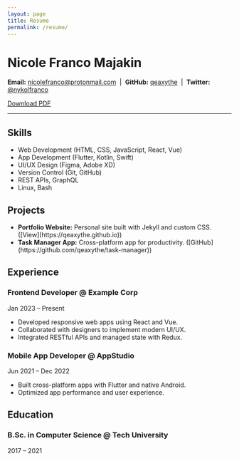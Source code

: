 ```yaml
---
layout: page
title: Resume
permalink: /resume/
---
```


<link href="https://fonts.googleapis.com/css2?family=Inter:wght@400;600;700&display=swap" rel="stylesheet">
<link rel="stylesheet" href="/assets/css/resume.css">

<div class="resume-header">
  <h1>Nicole Franco Majakin</h1>
  <p>
    <strong>Email:</strong> <a href="mailto:nicolefranco@protonmail.com">nicolefranco@protonmail.com</a> &nbsp;|&nbsp;
    <strong>GitHub:</strong> <a href="https://github.com/qeaxythe" target="_blank">qeaxythe</a> &nbsp;|&nbsp;
    <strong>Twitter:</strong> <a href="https://twitter.com/nykolfranco" target="_blank">@nykolfranco</a>
  </p>
  <a class="resume-download small" href="/assets/NicoleFrancoMajakin_Resume.pdf" download>Download PDF</a>
</div>

<hr>

<div class="resume-flex-row">
  <div class="resume-section">
    <h2>Skills</h2>
    <ul class="skills-list">
      <li>Web Development (HTML, CSS, JavaScript, React, Vue)</li>
      <li>App Development (Flutter, Kotlin, Swift)</li>
      <li>UI/UX Design (Figma, Adobe XD)</li>
      <li>Version Control (Git, GitHub)</li>
      <li>REST APIs, GraphQL</li>
      <li>Linux, Bash</li>
    </ul>
  </div>

  <div class="resume-section">
    <h2>Projects</h2>
    <ul>
      <li>
        <strong>Portfolio Website:</strong> Personal site built with Jekyll and custom CSS. ([View](https://qeaxythe.github.io))
      </li>
      <li>
        <strong>Task Manager App:</strong> Cross-platform app for productivity. ([GitHub](https://github.com/qeaxythe/task-manager))
      </li>
    </ul>
  </div>
</div>

<div class="resume-section">
  <h2>Experience</h2>
  <div class="job">
    <h3>Frontend Developer <span>@ Example Corp</span></h3>
    <span class="job-date">Jan 2023 – Present</span>
    <ul>
      <li>Developed responsive web apps using React and Vue.</li>
      <li>Collaborated with designers to implement modern UI/UX.</li>
      <li>Integrated RESTful APIs and managed state with Redux.</li>
    </ul>
  </div>
  <div class="job">
    <h3>Mobile App Developer <span>@ AppStudio</span></h3>
    <span class="job-date">Jun 2021 – Dec 2022</span>
    <ul>
      <li>Built cross-platform apps with Flutter and native Android.</li>
      <li>Optimized app performance and user experience.</li>
    </ul>
  </div>
</div>

<div class="resume-section">
  <h2>Education</h2>
  <div class="education">
    <h3>B.Sc. in Computer Science <span>@ Tech University</span></h3>
    <span class="job-date">2017 – 2021</span>
  </div>
</div>